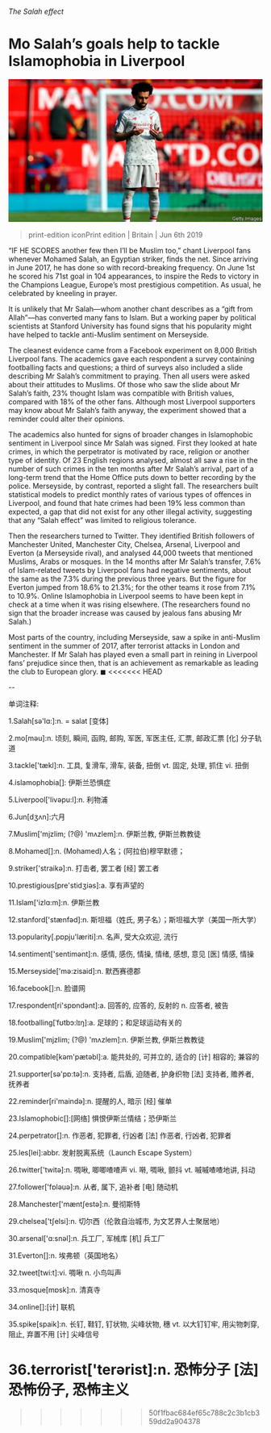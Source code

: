 ###### The Salah effect

# Mo Salah’s goals help to tackle Islamophobia in Liverpool 

![image](images/20190608_brp504.jpg) 

> print-edition iconPrint edition | Britain | Jun 6th 2019 

“IF HE SCORES another few then I’ll be Muslim too,” chant Liverpool fans whenever Mohamed Salah, an Egyptian striker, finds the net. Since arriving in June 2017, he has done so with record-breaking frequency. On June 1st he scored his 71st goal in 104 appearances, to inspire the Reds to victory in the Champions League, Europe’s most prestigious competition. As usual, he celebrated by kneeling in prayer. 

It is unlikely that Mr Salah—whom another chant describes as a “gift from Allah”—has converted many fans to Islam. But a working paper by political scientists at Stanford University has found signs that his popularity might have helped to tackle anti-Muslim sentiment on Merseyside. 

The cleanest evidence came from a Facebook experiment on 8,000 British Liverpool fans. The academics gave each respondent a survey containing footballing facts and questions; a third of surveys also included a slide describing Mr Salah’s commitment to praying. Then all users were asked about their attitudes to Muslims. Of those who saw the slide about Mr Salah’s faith, 23% thought Islam was compatible with British values, compared with 18% of the other fans. Although most Liverpool supporters may know about Mr Salah’s faith anyway, the experiment showed that a reminder could alter their opinions. 

The academics also hunted for signs of broader changes in Islamophobic sentiment in Liverpool since Mr Salah was signed. First they looked at hate crimes, in which the perpetrator is motivated by race, religion or another type of identity. Of 23 English regions analysed, almost all saw a rise in the number of such crimes in the ten months after Mr Salah’s arrival, part of a long-term trend that the Home Office puts down to better recording by the police. Merseyside, by contrast, reported a slight fall. The researchers built statistical models to predict monthly rates of various types of offences in Liverpool, and found that hate crimes had been 19% less common than expected, a gap that did not exist for any other illegal activity, suggesting that any “Salah effect” was limited to religious tolerance. 

Then the researchers turned to Twitter. They identified British followers of Manchester United, Manchester City, Chelsea, Arsenal, Liverpool and Everton (a Merseyside rival), and analysed 44,000 tweets that mentioned Muslims, Arabs or mosques. In the 14 months after Mr Salah’s transfer, 7.6% of Islam-related tweets by Liverpool fans had negative sentiments, about the same as the 7.3% during the previous three years. But the figure for Everton jumped from 18.6% to 21.3%; for the other teams it rose from 7.1% to 10.9%. Online Islamophobia in Liverpool seems to have been kept in check at a time when it was rising elsewhere. (The researchers found no sign that the broader increase was caused by jealous fans abusing Mr Salah.) 

Most parts of the country, including Merseyside, saw a spike in anti-Muslim sentiment in the summer of 2017, after terrorist attacks in London and Manchester. If Mr Salah has played even a small part in reining in Liverpool fans’ prejudice since then, that is an achievement as remarkable as leading the club to European glory. ◼ 
<<<<<<< HEAD

-- 

 单词注释:

1.Salah[sә'lɑ:]:n. = salat [变体] 

2.mo[mәu]:n. 顷刻, 瞬间, 函购, 邮购, 军医, 军医主任, 汇票, 邮政汇票 [化] 分子轨道 

3.tackle['tækl]:n. 工具, 复滑车, 滑车, 装备, 扭倒 vt. 固定, 处理, 抓住 vi. 扭倒 

4.islamophobia[]: 伊斯兰恐惧症 

5.Liverpool['livәpu:l]:n. 利物浦 

6.Jun[dʒʌn]:六月 

7.Muslim['mjzlim; (?@) 'mʌzlem]:n. 伊斯兰教, 伊斯兰教教徒 

8.Mohamed[]:n. (Mohamed)人名；(阿拉伯)穆罕默德； 

9.striker['straikә]:n. 打击者, 罢工者 [经] 罢工者 

10.prestigious[pre'stidʒiәs]:a. 享有声望的 

11.Islam['izlɑ:m]:n. 伊斯兰教 

12.stanford['stænfәd]:n. 斯坦福（姓氏, 男子名）；斯坦福大学（美国一所大学） 

13.popularity[.pɒpju'læriti]:n. 名声, 受大众欢迎, 流行 

14.sentiment['sentimәnt]:n. 感情, 感伤, 情操, 情绪, 感想, 意见 [医] 情感, 情操 

15.Merseyside['mә:zisaid]:n. 默西赛德郡 

16.facebook[]:n. 脸谱网 

17.respondent[ri'spɒndәnt]:a. 回答的, 应答的, 反射的 n. 应答者, 被告 

18.footballing[ˈfʊtbɔ:lɪŋ]:a. 足球的；和足球运动有关的 

19.Muslim['mjzlim; (?@) 'mʌzlem]:n. 伊斯兰教, 伊斯兰教教徒 

20.compatible[kәm'pætәbl]:a. 能共处的, 可并立的, 适合的 [计] 相容的; 兼容的 

21.supporter[sә'pɒ:tә]:n. 支持者, 后盾, 迫随者, 护身织物 [法] 支持者, 赡养者, 抚养者 

22.reminder[ri'maindә]:n. 提醒的人, 暗示 [经] 催单 

23.Islamophobic[]:[网络] 惧恨伊斯兰情结；恐伊斯兰 

24.perpetrator[]:n. 作恶者, 犯罪者, 行凶者 [法] 作恶者, 行凶者, 犯罪者 

25.les[lei]:abbr. 发射脱离系统（Launch Escape System） 

26.twitter['twitә]:n. 啁啾, 唧唧喳喳声 vi. 啭, 啁啾, 颤抖 vt. 嘁嘁喳喳地讲, 抖动 

27.follower['fɒlәuә]:n. 从者, 属下, 追补者 [电] 随动机 

28.Manchester['mæntʃestә]:n. 曼彻斯特 

29.chelsea['tʃelsi]:n. 切尔西（伦敦自治城市, 为文艺界人士聚居地） 

30.arsenal['ɑ:snәl]:n. 兵工厂, 军械库 [机] 兵工厂 

31.Everton[]:n. 埃弗顿（英国地名） 

32.tweet[twi:t]:vi. 啁啾 n. 小鸟叫声 

33.mosque[mɒsk]:n. 清真寺 

34.online[]:[计] 联机 

35.spike[spaik]:n. 长钉, 鞋钉, 钉状物, 尖峰状物, 穗 vt. 以大钉钉牢, 用尖物刺穿, 阻止, 弃置不用 [计] 尖峰信号 

36.terrorist['terәrist]:n. 恐怖分子 [法] 恐怖份子, 恐怖主义 
=======
>>>>>>> 50f1fbac684ef65c788c2c3b1cb359dd2a904378

